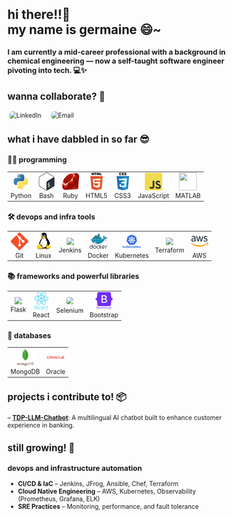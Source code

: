 <h1 align="left">hi there!!👋<br>my name is germaine 😄~</h1>
<h3 align="left">I am currently a mid-career professional with a background in chemical engineering — now a self-taught software engineer pivoting into tech. 💻✨</h3>

<h2>wanna collaborate? 📧 </h2>
<p align="left">
  <a href="https://www.linkedin.com/in/germaineluah" target="_blank" style="text-decoration: none;">
    <span style="display: inline-block; padding: 3px; border: 1px solid white; border-radius: 8px;">
      <img src="https://img.shields.io/badge/LinkedIn-Connect-blue?style=flat&logo=linkedin&logoColor=white&color=0A66C2&labelColor=0A66C2"
           alt="LinkedIn"
           style="border-radius: 6px;" />
    </span>
  </a>
  
  <a href="mailto:germainelry@gmail.com" target="_blank" style="text-decoration: none; margin-left: 10px;">
    <span style="display: inline-block; padding: 3px; border: 1px solid white; border-radius: 8px;">
      <img src="https://img.shields.io/badge/Email-Contact-red?style=flat&logo=gmail&logoColor=white&color=D14836&labelColor=D14836"
           alt="Email"
           style="border-radius: 6px;" />
    </span>
  </a>
</p>

<h2>what i have dabbled in so far 😎</h2>

<h3>👩‍💻 programming</h3>
<table>
  <tr>
    <td align="center"><img src="https://raw.githubusercontent.com/devicons/devicon/master/icons/python/python-original.svg" width="40"/><br/>Python</td>
    <td align="center"><img src="https://raw.githubusercontent.com/devicons/devicon/master/icons/bash/bash-original.svg" width="40"/><br/>Bash</td>
    <td align="center"><img src="https://raw.githubusercontent.com/devicons/devicon/master/icons/ruby/ruby-original.svg" width="40"/><br/>Ruby</td>
    <td align="center"><img src="https://raw.githubusercontent.com/devicons/devicon/master/icons/html5/html5-original-wordmark.svg" width="40"/><br/>HTML5</td>
    <td align="center"><img src="https://raw.githubusercontent.com/devicons/devicon/master/icons/css3/css3-original-wordmark.svg" width="40"/><br/>CSS3</td>
    <td align="center"><img src="https://raw.githubusercontent.com/devicons/devicon/master/icons/javascript/javascript-original.svg" width="40"/><br/>JavaScript</td>
    <td align="center"><img src="https://upload.wikimedia.org/wikipedia/commons/2/21/Matlab_Logo.png" width="40" height="40"/><br/>MATLAB</td>
  </tr>
</table>

<h3>🛠️ devops and infra tools</h3>
<table>
  <tr>
    <td align="center"><img src="https://raw.githubusercontent.com/devicons/devicon/master/icons/git/git-original.svg" width="40"/><br/>Git</td>
    <td align="center"><img src="https://raw.githubusercontent.com/devicons/devicon/master/icons/linux/linux-original.svg" width="40"/><br/>Linux</td>
    <td align="center"><img src="https://www.vectorlogo.zone/logos/jenkins/jenkins-icon.svg" width="40"/><br/>Jenkins</td>
    <td align="center"><img src="https://raw.githubusercontent.com/devicons/devicon/master/icons/docker/docker-original-wordmark.svg" width="40"/><br/>Docker</td>
    <td align="center"><img src="https://raw.githubusercontent.com/devicons/devicon/master/icons/kubernetes/kubernetes-plain-wordmark.svg" width="40"/><br/>Kubernetes</td>
    <td align="center"><img src="https://www.vectorlogo.zone/logos/terraformio/terraformio-icon.svg" width="40"/><br/>Terraform</td>
    <td align="center"><img src="https://raw.githubusercontent.com/devicons/devicon/master/icons/amazonwebservices/amazonwebservices-original-wordmark.svg" width="40"/><br/>AWS</td>
  </tr>
</table>

<h3>📚 frameworks and powerful libraries</h3>
<table>
  <tr>
    <td align="center"><img src="https://static-00.iconduck.com/assets.00/flask-icon-1594x2048-84mjydzf.png" height="40"/><br/>Flask</td>
    <td align="center"><img src="https://raw.githubusercontent.com/devicons/devicon/master/icons/react/react-original-wordmark.svg" width="40"/><br/>React</td>
    <td align="center"><img src="https://raw.githubusercontent.com/detain/svg-logos/780f25886640cef088af994181646db2f6b1a3f8/svg/selenium-logo.svg" width="40" style="background-color:white; padding:2px; border-radius:6px;"/><br/>Selenium</td>
    <td align="center"><img src="https://raw.githubusercontent.com/devicons/devicon/master/icons/bootstrap/bootstrap-plain-wordmark.svg" width="40" height="40"/><br/>Bootstrap</td>
  </tr>
</table>

<h3>💾 databases</h3>
<table>
  <tr>
    <td align="center"><img src="https://raw.githubusercontent.com/devicons/devicon/master/icons/mongodb/mongodb-original-wordmark.svg" width="40"/><br/>MongoDB</td>
    <td align="center"><img src="https://raw.githubusercontent.com/devicons/devicon/master/icons/oracle/oracle-original.svg" width="40"/><br/>Oracle</td>
  </tr>
</table>

<h2>projects i contribute to! 📦</h2>
<p>
  – <a href="https://github.com/KevinTan1203/TDP-LLM-Chatbot.git"><strong>TDP-LLM-Chatbot</strong></a>: A multilingual AI chatbot built to enhance customer experience in banking.
</p>

<h2>still growing! 🌱</h2>
<h3>devops and infrastructure automation</h3>
<ul>
  <li><strong>CI/CD & IaC</strong> – Jenkins, JFrog, Ansible, Chef, Terraform</li>
  <li><strong>Cloud Native Engineering</strong> – AWS, Kubernetes, Observability (Prometheus, Grafana, ELK)</li>
  <li><strong>SRE Practices</strong> – Monitoring, performance, and fault tolerance</li>
</ul>
